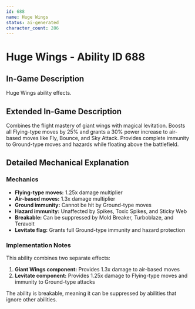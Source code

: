 ```yaml
---
id: 688
name: Huge Wings
status: ai-generated
character_count: 286
---
```


# Huge Wings - Ability ID 688

## In-Game Description
Huge Wings ability effects.

## Extended In-Game Description
Combines the flight mastery of giant wings with magical levitation. Boosts all Flying-type moves by 25% and grants a 30% power increase to air-based moves like Fly, Bounce, and Sky Attack. Provides complete immunity to Ground-type moves and hazards while floating above the battlefield.

## Detailed Mechanical Explanation

### Mechanics
- **Flying-type moves:** 1.25x damage multiplier
- **Air-based moves:** 1.3x damage multiplier  
- **Ground immunity:** Cannot be hit by Ground-type moves
- **Hazard immunity:** Unaffected by Spikes, Toxic Spikes, and Sticky Web
- **Breakable:** Can be suppressed by Mold Breaker, Turboblaze, and Teravolt
- **Levitate flag:** Grants full Ground-type immunity and hazard protection

### Implementation Notes
This ability combines two separate effects:
1. **Giant Wings component:** Provides 1.3x damage to air-based moves
2. **Levitate component:** Provides 1.25x damage to Flying-type moves and immunity to Ground-type attacks

The ability is breakable, meaning it can be suppressed by abilities that ignore other abilities.